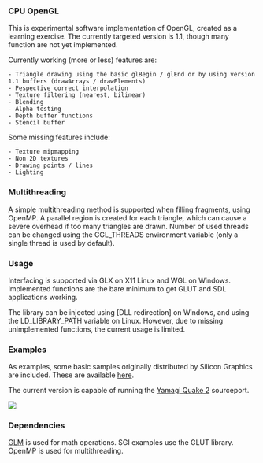 ### CPU OpenGL

This is experimental software implementation of OpenGL, created as a learning exercise. The currently targeted version is 1.1, though many function are not yet implemented.

Currently working (more or less) features are:
```
- Triangle drawing using the basic glBegin / glEnd or by using version 1.1 buffers (drawArrays / drawElements)
- Pespective correct interpolation
- Texture filtering (nearest, bilinear)
- Blending
- Alpha testing
- Depth buffer functions
- Stencil buffer
```

Some missing features include:
```
- Texture mipmapping
- Non 2D textures
- Drawing points / lines
- Lighting
```

### Multithreading

A simple multithreading method is supported when filling fragments, using OpenMP. A parallel region is created for each triangle,
which can cause a severe overhead if too many triangles are drawn. Number of used threads can be changed using the CGL_THREADS environment variable (only a single thread is used by default).

### Usage

Interfacing is supported via GLX on X11 Linux and WGL on Windows. Implemented functions are the bare minimum to get GLUT and SDL applications working.

The library can be injected using [DLL redirection] on Windows, and using the LD_LIBRARY_PATH variable on Linux. However, due to missing unimplemented functions, the current usage is limited.

### Examples

As examples, some basic samples originally distributed by Silicon Graphics are included. These are available [here](https://www.opengl.org/archives/resources/code/samples/redbook/).

The current version is capable of running the [Yamagi Quake 2](https://github.com/yquake2/yquake2) sourceport.

![](https://github.com/ulmmat/CPU-OpenGL-Resources/blob/main/output.gif)

### Dependencies

[GLM](https://github.com/g-truc/glm) is used for math operations. SGI examples use the GLUT library. OpenMP is used for multithreading.
